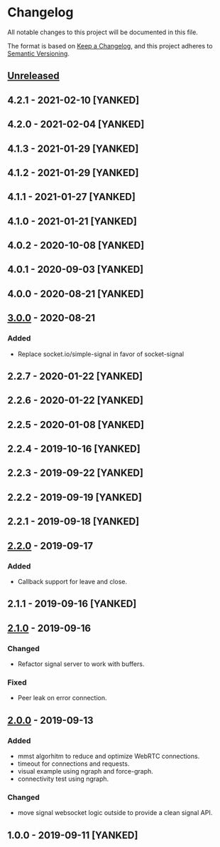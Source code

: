 # Changelog
All notable changes to this project will be documented in this file.

The format is based on [Keep a Changelog](https://keepachangelog.com/en/1.0.0/),
and this project adheres to [Semantic Versioning](https://semver.org/spec/v2.0.0.html).

## [Unreleased]

## 4.2.1 - 2021-02-10 [YANKED]

## 4.2.0 - 2021-02-04 [YANKED]

## 4.1.3 - 2021-01-29 [YANKED]

## 4.1.2 - 2021-01-29 [YANKED]

## 4.1.1 - 2021-01-27 [YANKED]

## 4.1.0 - 2021-01-21 [YANKED]

## 4.0.2 - 2020-10-08 [YANKED]

## 4.0.1 - 2020-09-03 [YANKED]

## 4.0.0 - 2020-08-21 [YANKED]

## [3.0.0] - 2020-08-21
### Added
- Replace socket.io/simple-signal in favor of socket-signal

## 2.2.7 - 2020-01-22 [YANKED]

## 2.2.6 - 2020-01-22 [YANKED]

## 2.2.5 - 2020-01-08 [YANKED]

## 2.2.4 - 2019-10-16 [YANKED]

## 2.2.3 - 2019-09-22 [YANKED]

## 2.2.2 - 2019-09-19 [YANKED]

## 2.2.1 - 2019-09-18 [YANKED]

## [2.2.0] - 2019-09-17
### Added
- Callback support for leave and close.

## 2.1.1 - 2019-09-16 [YANKED]

## [2.1.0] - 2019-09-16
### Changed
- Refactor signal server to work with buffers.

### Fixed
- Peer leak on error connection.

## [2.0.0] - 2019-09-13
### Added
- mmst algorhitm to reduce and optimize WebRTC connections.
- timeout for connections and requests.
- visual example using ngraph and force-graph.
- connectivity test using ngraph.

### Changed
- move signal websocket logic outside to provide a clean signal API.

## 1.0.0 - 2019-09-11 [YANKED]
[Unreleased]: https://github.com/geut/discovery-swarm-webrtc/compare/v4.2.1...HEAD
[3.0.0]: https://github.com/geut/discovery-swarm-webrtc/compare/v2.2.7...v3.0.0
[2.2.0]: https://github.com/geut/discovery-swarm-webrtc/compare/v2.1.1...v2.2.0
[2.1.0]: https://github.com/geut/discovery-swarm-webrtc/compare/v2.0.0...v2.1.0
[2.0.0]: https://github.com/geut/discovery-swarm-webrtc/compare/v1.0.0...v2.0.0
